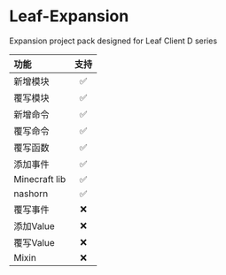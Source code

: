 # Leaf-Expansion
Expansion project pack designed for Leaf Client D series

| 功能   | 支持  |
| :------- | :--------: |
| 新增模块        | ✅          |
| 覆写模块        | ✅          |
| 新增命令        | ✅          |
| 覆写命令        | ✅          |
| 覆写函数        | ✅          |
| 添加事件        | ✅          |
| Minecraft lib        | ✅          |
| nashorn       | ✅          |
| 覆写事件        | ❌          |
| 添加Value        | ❌          |
| 覆写Value        | ❌          |
| Mixin        | ❌          |
